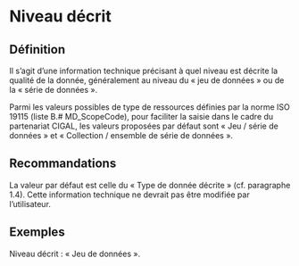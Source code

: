 
<!-- Begin @dataDqLlevel.md -->

# Niveau décrit

## Définition

Il s’agit d’une information technique précisant à quel niveau est décrite la qualité de la donnée, généralement au niveau du « jeu de données » ou de la « série de données ».

Parmi les valeurs possibles de type de ressources définies par la norme ISO 19115 (liste B.# MD_ScopeCode), pour faciliter la saisie dans le cadre du partenariat CIGAL, les valeurs proposées par défaut sont « Jeu / série de données » et « Collection / ensemble de série de données ».

## Recommandations

La valeur par défaut est celle du « Type de donnée décrite » (cf. paragraphe 1.4).
Cette information technique ne devrait pas être modifiée par l’utilisateur.

## Exemples

Niveau décrit : « Jeu de données ».

<!-- End @dataDqLlevel.md -->

